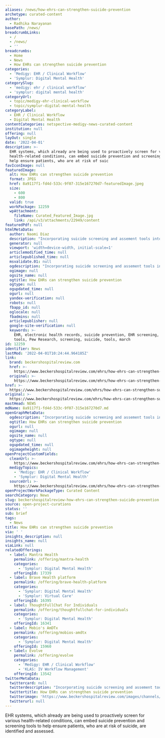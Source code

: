 ```yaml
---
aliases: /news/how-ehrs-can-strengthen-suicide-prevention
archetype: curated-content
author:
  - Radhika Narayanan
basePath: /news/
breadcrumbLinks:
  - /
  - /news/
  - ''
breadcrumbs:
  - Home
  - News
  - How EHRs can strengthen suicide prevention
categories:
  - 'Medigy: EHR / Clinical Workflow'
  - 'Symplur: Digital Mental Health'
categorySlug:
  - 'medigy: ehr / clinical workflow'
  - 'symplur: digital mental health'
categoryUrl:
  - topic/medigy-ehr-clinical-workflow
  - topic/symplur-digital-mental-health
categoryLabel:
  - EHR / Clinical Workflow
  - Digital Mental Health
contentCategories: netspective-medigy-news-curated-content
institution: null
offering: null
layOut: single
date: '2022-04-01'
description: >-
  EHR systems, which already are being used to proactively screen for various
  health-related conditions, can embed suicide prevention and screening tools to
  help ensure patients, who are at risk of suic
favIconImage: null
featuredImage:
  alt: How EHRs can strengthen suicide prevention
  format: JPEG
  href: 8a9117f1-fd4d-533c-9f07-315e167270d7-featuredImage.jpeg
  size:
    - 600
    - 800
  valid: true
  workPackage: 12259
  wpAttachment:
    fileName: Curated_Featured_Image.jpg
    link: /api/v3/attachments/22949/content
featuredPdf: null
htmlMetaData:
  author: Naomi Diaz
  description: "Incorporating suicide screening and assement tools into EHR systems could make suicide screening a standard practice in the U.S., Pew Research \_reported March 29."
  generator: null
  viewport: 'width=device-width, initial-scale=1'
  articlemodified_time: null
  articlepublished_time: null
  msvalidate.01: null
  ogdescription: "Incorporating suicide screening and assement tools into EHR systems could make suicide screening a standard practice in the U.S., Pew Research \_reported March 29."
  ogimage: null
  ogsite_name: null
  ogtitle: How EHRs can strengthen suicide prevention
  ogtype: null
  ogupdated_time: null
  ogurl: null
  yandex-verification: null
  robots: null
  fbapp_id: null
  oglocale: null
  fbadmins: null
  articlepublisher: null
  google-site-verification: null
  keywords: >-
    EHR, electronic health records, suicide prevention, EHR screening, EHR
    tools, Pew Research, screening, suicide, tools, march
id: 12259
identifier: News
lastMod: '2022-04-01T10:24:44.964185Z'
link:
  brand: beckershospitalreview.com
  href: >-
    https://www.beckershospitalreview.com/ehrs/how-ehrs-can-strengthen-suicide-prevention.html
  original: >-
    https://www.beckershospitalreview.com/ehrs/how-ehrs-can-strengthen-suicide-prevention.html
href: >-
  https://www.beckershospitalreview.com/ehrs/how-ehrs-can-strengthen-suicide-prevention.html
original: >-
  https://www.beckershospitalreview.com/ehrs/how-ehrs-can-strengthen-suicide-prevention.html
mastHead: NEWS
mdName: 8a9117f1-fd4d-533c-9f07-315e167270d7.md
openGraphMetaData:
  ogdescription: "Incorporating suicide screening and assement tools into EHR systems could make suicide screening a standard practice in the U.S., Pew Research \_reported March 29."
  ogtitle: How EHRs can strengthen suicide prevention
  ogurl: null
  ogimage: null
  ogsite_name: null
  ogtype: null
  ogupdated_time: null
  ogimageheight: null
openProjectCustomFields:
  cleanUrl: >-
    https://www.beckershospitalreview.com/ehrs/how-ehrs-can-strengthen-suicide-prevention.html
  medigyTopics:
    - 'Medigy: EHR / Clinical Workflow'
    - 'Symplur: Digital Mental Health'
  sourceUrl: >-
    https://www.beckershospitalreview.com/ehrs/how-ehrs-can-strengthen-suicide-prevention.html
openProjectWorkPackageType: Curated Content
searchCategory: News
slug: beckershospitalreview-how-ehrs-can-strengthen-suicide-prevention
source: open-project-curations
status: ''
sub: brief
tags:
  - News
title: How EHRs can strengthen suicide prevention
via: ' '
insights_description: null
insights_name: null
viaLink: null
relatedOfferings:
  - label: Mantra Health
    permalink: /offering/mantra-health
    categories:
      - 'Symplur: Digital Mental Health'
    offeringId: 17339
  - label: Brave Health platform
    permalink: /offering/brave-health-platform
    categories:
      - 'Symplur: Digital Mental Health'
      - 'Symplur: Virtual Care'
    offeringId: 16395
  - label: ThoughtFullChat For Individuals
    permalink: /offering/thoughtfullchat-for-individuals
    categories:
      - 'Symplur: Digital Mental Health'
    offeringId: 16341
  - label: Mobio's AmDTx
    permalink: /offering/mobios-amdtx
    categories:
      - 'Symplur: Digital Mental Health'
    offeringId: 15960
  - label: Evolve
    permalink: /offering/evolve
    categories:
      - 'Medigy: EHR / Clinical Workflow'
      - 'KLAS: IV Workflow Management'
    offeringId: 13542
twitterMetaData:
  twittercard: null
  twitterdescription: "Incorporating suicide screening and assement tools into EHR systems could make suicide screening a standard practice in the U.S., Pew Research \_reported March 29."
  twittertitle: How EHRs can strengthen suicide prevention
  twitterimage: 'https://www.beckershospitalreview.com/images/channels/ehrs/7.jpg'
  twitterurl: null
---
```

<p>EHR systems, which already are being used to proactively screen for various health-related conditions, can embed suicide prevention and screening tools to help ensure patients, who are at risk of suicide, are identified and assessed.</p>